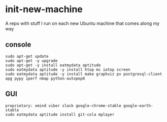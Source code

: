 # init-new-machine
A repo with stuff I run on each new Ubuntu machine that comes along my way

## console

```
sudo apt-get update
sudo apt-get -y upgrade
sudo apt-get -y install eatmydata aptitude
sudo eatmydata aptitude -y install htop mc iotop screen
sudo eatmydata aptitude -y install make graphviz pv postgresql-client apg pypy iperf nmap python-autopep8
```
  
## GUI

```
proprietary: xmind viber slack google-chrome-stable google-earth-stable
sudo eatmydata aptitude install git-cola mplayer
```
